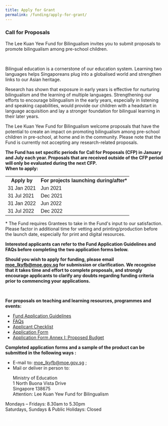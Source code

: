 ```yaml
---
title: Apply for Grant
permalink: /funding/apply-for-grant/
---
```

 <div><h3> Call for Proposals</h3>
<div><p>The Lee Kuan Yew Fund for Bilingualism invites you to submit proposals to promote bilingualism among pre-school children.</p></div><br/>
<div><p>Bilingual education is a cornerstone of our education system. Learning two languages helps
Singaporeans plug into a globalised world and strengthen links to our Asian heritage.</p><div>
<div><p>Research has shown that exposure in early years is effective for nurturing bilingualism and the
learning of multiple languages. Strengthening our efforts to encourage bilingualism in the early
years, especially in listening and speaking capabilities, would provide our children with a headstart in
language acquisition and lay a stronger foundation for bilingual learning in their later years.</p><div>
<div><p>The Lee Kuan Yew Fund for Bilingualism welcome  proposals that have the potential to create an
impact on promoting bilingualism among pre-school children in pre-school, at home and in the
community. Please note that the Fund is currently not accepting any research-related proposals.</p><div>
<div><p><strong>The Fund has set specific periods for Call for Proposals (CFP) in January and July each year.  Proposals that are received outside of the CFP period will only be evaluated during the next CFP.  <br/>When to apply:</strong></p><div>
<style>
table {
  font-family: arial, sans-serif;
  border-collapse: collapse;
  width: 100%;
}

td, th {
  border: 1px solid #dddddd;
  text-align: left;
  padding: 8px;
}

tr:nth-child(even) {
  background-color: #dddddd;
}
</style>
<body>
<table>
  <tr>
    <th>Apply by</th>
    <th>For projects launching during/after*</th>
  </tr>
  <tr>
    <td>31 Jan 2021</td>
    <td>Jun 2021</td>
  </tr>
  <tr>
    <td>31 Jul 2021</td>
    <td>Dec 2021</td>  
  </tr>
  <tr>
    <td>31 Jan 2022</td>
    <td>Jun 2022</td>   
  </tr>
  <tr>
    <td>31 Jul 2022</td>
    <td>Dec 2022</td> 
  </tr>
</table>
<div><p>* The Fund requires Grantees to take in the Fund&#39;s input to our satisfaction. Please factor in
additional time for vetting and printing/production before the launch date, especially for print and
digital resources.</p><div>
<div><p><strong>Interested applicants can refer to the Fund Application Guidelines and FAQs before completing the two application forms below.</strong></p><div>
<div><p><strong>Should you wish to apply for funding, please email <a href="mailto:moe_lkyfb@moe.gov.s">moe_lkyfb@moe.gov.sg</a> for submission or clarification. We recognise that it
takes time and effort to complete proposals, and strongly encourage applicants to clarify any
  doubts regarding funding criteria prior to commencing your applications.</strong></p></div><br/>
<div><p><strong>For proposals on teaching and learning resources, programmes and events:</strong>
<ul><li><a href="/funding/Application-Guide-for-General-Call-for-Proposals_20201231" target="_blank">Fund Application Guidelines</a></li>
<li><a href="/funding/FAQs_20200103.pdf" target="_blank">FAQs</a></li>
<li><a href="/funding/ApplicantChecklist.docx">Applicant Checklist</a></li>
<li><a href="/funding/ApplicationForm.docx">Application Form</a></li>
  <li><a href="/funding/ProposedBudget.xlsx">Application Form Annex I: Proposed Budget</a></li></ul></p><div>
<div><p><strong>Completed application forms and a sample of the product can be submitted in the following
ways :</strong>
<ul><li>E-mail to: <a href="mailto:moe_lkyfb@moe.gov.sg"> moe_lkyfb@moe.gov.sg</a> ;</li>
<li>Mail or deliver in person to:</li>
<p>Ministry of Education<br/>
1 North Buona Vista Drive<br/>
Singapore 138675<br/>
Attention: Lee Kuan Yew Fund for Bilingualism</p></ul><div>
<div><p>Mondays – Fridays: 8.30am to 5.30pm<br/>
Saturdays, Sundays &amp; Public Holidays: Closed</p></div>
  </div>
 <div class="btntop"><a href="#top" style="text-decoration:none;"><span style="color:white"><b>Top</b></span></a></div>
